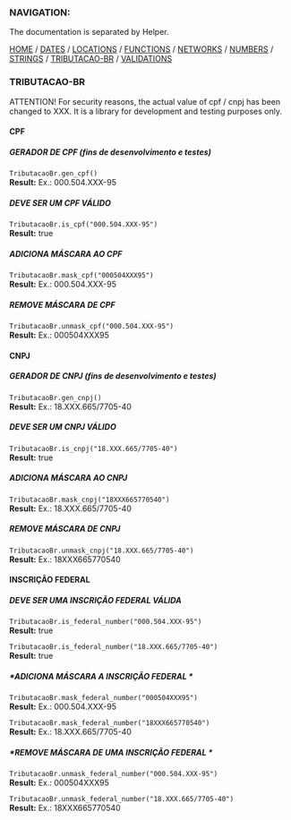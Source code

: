 ### NAVIGATION:
The documentation is separated by Helper.  

[HOME](../README.md) / [DATES](DATES.md)  / [LOCATIONS](LOCATIONS.md)  / [FUNCTIONS](FUNCTIONS.md)  / [NETWORKS](NETWORKS.md)  / [NUMBERS](NUMBERS.md)  / [STRINGS](STRINGS.md)  / [TRIBUTACAO-BR](TRIBUTACAO-BR.md)  / [VALIDATIONS](VALIDATIONS.md)  

### TRIBUTACAO-BR
ATTENTION! For security reasons, the actual value of cpf / cnpj has been changed to XXX. It is a library for development and testing purposes only.

#### CPF

##### *GERADOR DE CPF (fins de desenvolvimento e testes)*

`TributacaoBr.gen_cpf()`  
**Result:** Ex.: 000.504.XXX-95  

##### *DEVE SER UM CPF VÁLIDO*

`TributacaoBr.is_cpf("000.504.XXX-95")`  
**Result:** true  
  
##### *ADICIONA MÁSCARA AO CPF*

`TributacaoBr.mask_cpf("000504XXX95")`  
**Result:** Ex.: 000.504.XXX-95  

##### *REMOVE MÁSCARA DE CPF*

`TributacaoBr.unmask_cpf("000.504.XXX-95")`  
**Result:** Ex.: 000504XXX95  

#### CNPJ

##### *GERADOR DE CNPJ (fins de desenvolvimento e testes)*

`TributacaoBr.gen_cnpj()`  
**Result:** Ex.: 18.XXX.665/7705-40  

##### *DEVE SER UM CNPJ VÁLIDO*

`TributacaoBr.is_cnpj("18.XXX.665/7705-40")`  
**Result:** true  

##### *ADICIONA MÁSCARA AO CNPJ*

`TributacaoBr.mask_cnpj("18XXX665770540")`  
**Result:** Ex.: 18.XXX.665/7705-40  

##### *REMOVE MÁSCARA DE CNPJ*

`TributacaoBr.unmask_cnpj("18.XXX.665/7705-40")`  
**Result:** Ex.: 18XXX665770540  

#### INSCRIÇÃO FEDERAL

##### *DEVE SER UMA INSCRIÇÃO FEDERAL VÁLIDA*

`TributacaoBr.is_federal_number("000.504.XXX-95")`  
**Result:** true

`TributacaoBr.is_federal_number("18.XXX.665/7705-40")`  
**Result:** true  

##### *ADICIONA MÁSCARA A INSCRIÇÃO FEDERAL *

`TributacaoBr.mask_federal_number("000504XXX95")`  
**Result:** Ex.: 000.504.XXX-95 

`TributacaoBr.mask_federal_number("18XXX665770540")`  
**Result:** Ex.: 18.XXX.665/7705-40  

##### *REMOVE MÁSCARA DE UMA INSCRIÇÃO FEDERAL *

`TributacaoBr.unmask_federal_number("000.504.XXX-95")`  
**Result:** Ex.: 000504XXX95  

`TributacaoBr.unmask_federal_number("18.XXX.665/7705-40")`  
**Result:** Ex.: 18XXX665770540  

